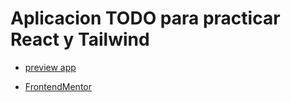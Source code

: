 # Aplicacion TODO para practicar React y Tailwind

- [preview app](https://todo-react-vite-tailwind-juan.netlify.app/)

- [FrontendMentor](https://www.frontendmentor.io/challenges/todo-app-Su1_KokOW)